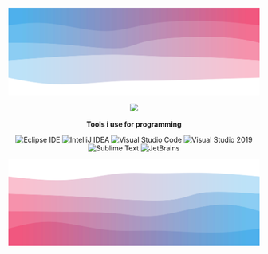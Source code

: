 ![Header](./header.svg)

<p align = "center"><img src = "https://github-widgetbox.vercel.app/api/profile?username=notpoiu&data=followers,repositories,stars,commits&theme=metropolis"></p>

<p align = "center"> <b>Tools i use for programming</b></p>

<div align="center">
    <img src="https://img.shields.io/badge/Eclipse-000000.svg?style=for-the-badge&logo=Eclipse-IDE&logoColor=white" alt="Eclipse IDE" />
    <img src="https://img.shields.io/badge/IntelliJIDEA-000000.svg?style=for-the-badge&logo=intellij-idea&logoColor=white" alt="IntelliJ IDEA" />
    <img src="https://img.shields.io/badge/VisualStudioCode-000000.svg?style=for-the-badge&logo=Visual-Studio-Code&logoColor=white" alt="Visual Studio Code" />
    <img src="https://img.shields.io/badge/VisualStudio2019-000000.svg?style=for-the-badge&logo=Visual-Studio-Code&logoColor=white" alt="Visual Studio 2019" />
    <img src="https://img.shields.io/badge/Sublime-Text-000000.svg?style=for-the-badge&logo=SublimeText&logoColor=white" alt="Sublime Text" />
    <img src="https://img.shields.io/badge/JetBrains-000000.svg?style=for-the-badge&logo=JetBrains&logoColor=white" alt="JetBrains" />
</div>

![Footer](./footer.svg)
